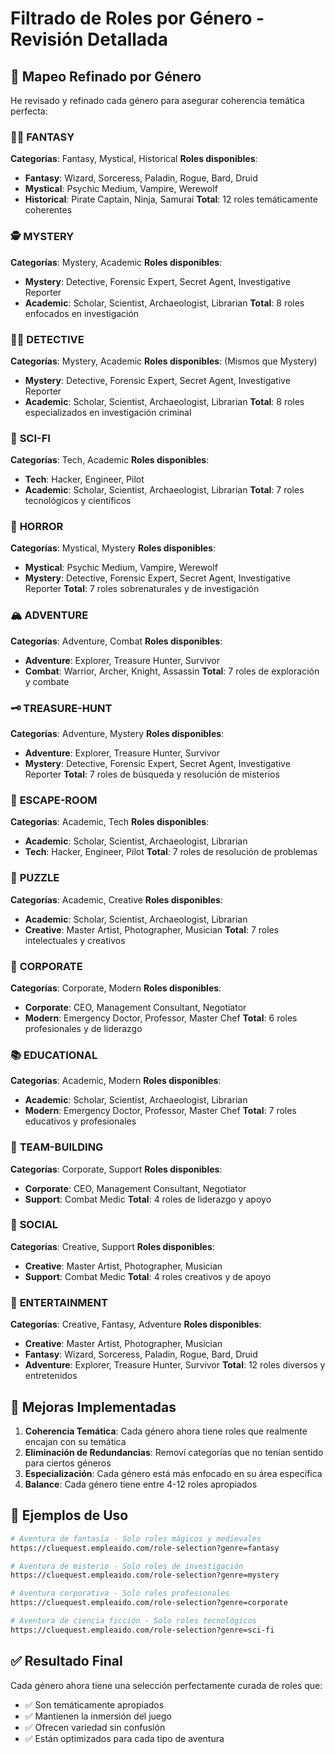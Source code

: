 # Filtrado de Roles por Género - Revisión Detallada

## 🎯 Mapeo Refinado por Género

He revisado y refinado cada género para asegurar coherencia temática perfecta:

### 🧙‍♂️ **FANTASY** 
**Categorías**: Fantasy, Mystical, Historical
**Roles disponibles**:
- **Fantasy**: Wizard, Sorceress, Paladin, Rogue, Bard, Druid
- **Mystical**: Psychic Medium, Vampire, Werewolf  
- **Historical**: Pirate Captain, Ninja, Samurai
**Total**: 12 roles temáticamente coherentes

### 🕵️ **MYSTERY**
**Categorías**: Mystery, Academic
**Roles disponibles**:
- **Mystery**: Detective, Forensic Expert, Secret Agent, Investigative Reporter
- **Academic**: Scholar, Scientist, Archaeologist, Librarian
**Total**: 8 roles enfocados en investigación

### 🕵️‍♂️ **DETECTIVE** 
**Categorías**: Mystery, Academic
**Roles disponibles**: (Mismos que Mystery)
- **Mystery**: Detective, Forensic Expert, Secret Agent, Investigative Reporter
- **Academic**: Scholar, Scientist, Archaeologist, Librarian
**Total**: 8 roles especializados en investigación criminal

### 🚀 **SCI-FI**
**Categorías**: Tech, Academic
**Roles disponibles**:
- **Tech**: Hacker, Engineer, Pilot
- **Academic**: Scholar, Scientist, Archaeologist, Librarian
**Total**: 7 roles tecnológicos y científicos

### 👻 **HORROR**
**Categorías**: Mystical, Mystery
**Roles disponibles**:
- **Mystical**: Psychic Medium, Vampire, Werewolf
- **Mystery**: Detective, Forensic Expert, Secret Agent, Investigative Reporter
**Total**: 7 roles sobrenaturales y de investigación

### 🏔️ **ADVENTURE**
**Categorías**: Adventure, Combat
**Roles disponibles**:
- **Adventure**: Explorer, Treasure Hunter, Survivor
- **Combat**: Warrior, Archer, Knight, Assassin
**Total**: 7 roles de exploración y combate

### 🗝️ **TREASURE-HUNT**
**Categorías**: Adventure, Mystery
**Roles disponibles**:
- **Adventure**: Explorer, Treasure Hunter, Survivor
- **Mystery**: Detective, Forensic Expert, Secret Agent, Investigative Reporter
**Total**: 7 roles de búsqueda y resolución de misterios

### 🧩 **ESCAPE-ROOM**
**Categorías**: Academic, Tech
**Roles disponibles**:
- **Academic**: Scholar, Scientist, Archaeologist, Librarian
- **Tech**: Hacker, Engineer, Pilot
**Total**: 7 roles de resolución de problemas

### 🧠 **PUZZLE**
**Categorías**: Academic, Creative
**Roles disponibles**:
- **Academic**: Scholar, Scientist, Archaeologist, Librarian
- **Creative**: Master Artist, Photographer, Musician
**Total**: 7 roles intelectuales y creativos

### 💼 **CORPORATE**
**Categorías**: Corporate, Modern
**Roles disponibles**:
- **Corporate**: CEO, Management Consultant, Negotiator
- **Modern**: Emergency Doctor, Professor, Master Chef
**Total**: 6 roles profesionales y de liderazgo

### 📚 **EDUCATIONAL**
**Categorías**: Academic, Modern
**Roles disponibles**:
- **Academic**: Scholar, Scientist, Archaeologist, Librarian
- **Modern**: Emergency Doctor, Professor, Master Chef
**Total**: 7 roles educativos y profesionales

### 🤝 **TEAM-BUILDING**
**Categorías**: Corporate, Support
**Roles disponibles**:
- **Corporate**: CEO, Management Consultant, Negotiator
- **Support**: Combat Medic
**Total**: 4 roles de liderazgo y apoyo

### 🎉 **SOCIAL**
**Categorías**: Creative, Support
**Roles disponibles**:
- **Creative**: Master Artist, Photographer, Musician
- **Support**: Combat Medic
**Total**: 4 roles creativos y de apoyo

### 🎪 **ENTERTAINMENT**
**Categorías**: Creative, Fantasy, Adventure
**Roles disponibles**:
- **Creative**: Master Artist, Photographer, Musician
- **Fantasy**: Wizard, Sorceress, Paladin, Rogue, Bard, Druid
- **Adventure**: Explorer, Treasure Hunter, Survivor
**Total**: 12 roles diversos y entretenidos

## 🎯 **Mejoras Implementadas**

1. **Coherencia Temática**: Cada género ahora tiene roles que realmente encajan con su temática
2. **Eliminación de Redundancias**: Removí categorías que no tenían sentido para ciertos géneros
3. **Especialización**: Cada género está más enfocado en su área específica
4. **Balance**: Cada género tiene entre 4-12 roles apropiados

## 🔧 **Ejemplos de Uso**

```bash
# Aventura de fantasía - Solo roles mágicos y medievales
https://cluequest.empleaido.com/role-selection?genre=fantasy

# Aventura de misterio - Solo roles de investigación
https://cluequest.empleaido.com/role-selection?genre=mystery

# Aventura corporativa - Solo roles profesionales
https://cluequest.empleaido.com/role-selection?genre=corporate

# Aventura de ciencia ficción - Solo roles tecnológicos
https://cluequest.empleaido.com/role-selection?genre=sci-fi
```

## ✅ **Resultado Final**

Cada género ahora tiene una selección perfectamente curada de roles que:
- ✅ Son temáticamente apropiados
- ✅ Mantienen la inmersión del juego
- ✅ Ofrecen variedad sin confusión
- ✅ Están optimizados para cada tipo de aventura
